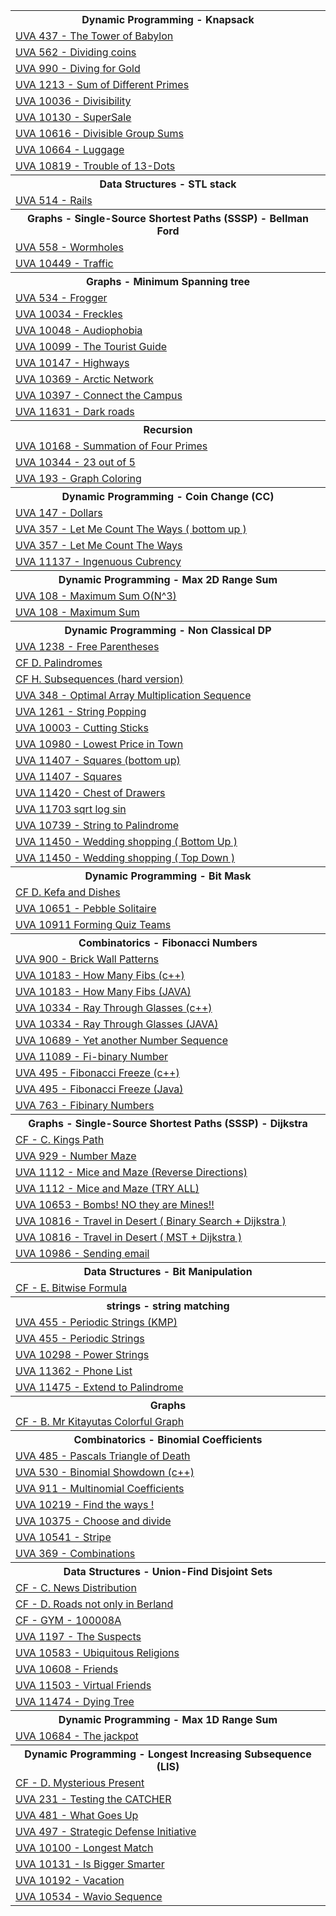 <html>
<body>
<table><tr>
<th>
Dynamic Programming - Knapsack
</th>
</tr>
<tr>
<td>
<a href="https://github.com/Ehab-Fawzy/Competitive-Programming/blob/master/Solving%20Paradigms/Dynamic%20Programming/Knapsack/UVA%20%20437%20-%20The%20Tower%20of%20Babylon.txt"> UVA  437 - The Tower of Babylon</a>
</td>
</tr>
<tr>
<td>
<a href="https://github.com/Ehab-Fawzy/Competitive-Programming/blob/master/Solving%20Paradigms/Dynamic%20Programming/Knapsack/UVA%20%20562%20-%20Dividing%20coins.txt"> UVA  562 - Dividing coins</a>
</td>
</tr>
<tr>
<td>
<a href="https://github.com/Ehab-Fawzy/Competitive-Programming/blob/master/Solving%20Paradigms/Dynamic%20Programming/Knapsack/UVA%20%20990%20-%20Diving%20for%20Gold.txt"> UVA  990 - Diving for Gold</a>
</td>
</tr>
<tr>
<td>
<a href="https://github.com/Ehab-Fawzy/Competitive-Programming/blob/master/Solving%20Paradigms/Dynamic%20Programming/Knapsack/UVA%20%201213%20-%20Sum%20of%20Different%20Primes.txt"> UVA  1213 - Sum of Different Primes</a>
</td>
</tr>
<tr>
<td>
<a href="https://github.com/Ehab-Fawzy/Competitive-Programming/blob/master/Solving%20Paradigms/Dynamic%20Programming/Knapsack/UVA%20%2010036%20-%20Divisibility.txt"> UVA  10036 - Divisibility</a>
</td>
</tr>
<tr>
<td>
<a href="https://github.com/Ehab-Fawzy/Competitive-Programming/blob/master/Solving%20Paradigms/Dynamic%20Programming/Knapsack/UVA%20%2010130%20-%20SuperSale.txt"> UVA  10130 - SuperSale</a>
</td>
</tr>
<tr>
<td>
<a href="https://github.com/Ehab-Fawzy/Competitive-Programming/blob/master/Solving%20Paradigms/Dynamic%20Programming/Knapsack/UVA%20%2010616%20-%20Divisible%20Group%20Sums.txt"> UVA  10616 - Divisible Group Sums</a>
</td>
</tr>
<tr>
<td>
<a href="https://github.com/Ehab-Fawzy/Competitive-Programming/blob/master/Solving%20Paradigms/Dynamic%20Programming/Knapsack/UVA%20%2010664%20-%20Luggage.txt"> UVA  10664 - Luggage</a>
</td>
</tr>
<tr>
<td>
<a href="https://github.com/Ehab-Fawzy/Competitive-Programming/blob/master/Solving%20Paradigms/Dynamic%20Programming/Knapsack/UVA%20%2010819%20-%20Trouble%20of%2013-Dots.txt"> UVA  10819 - Trouble of 13-Dots</a>
</td>
</tr>
<tr>
<th>
Data Structures - STL stack
</th>
</tr>
<tr>
<td>
<a href="https://github.com/Ehab-Fawzy/Competitive-Programming/blob/master/Data%20Structures/STL%20stack/UVA%20%20514%20-%20Rails.txt"> UVA  514 - Rails</a>
</td>
</tr>
<tr>
<th>
Graphs - Single-Source Shortest Paths (SSSP) -  Bellman Ford
</th>
</tr>
<tr>
<td>
<a href="https://github.com/Ehab-Fawzy/Competitive-Programming/blob/master/Graphs/Single-Source%20Shortest%20Paths%20(SSSP)/On%20Weighted%20Graph%20%5B%20Bellman%20Ford%20%5D/UVA%20%20558%20-%20Wormholes.txt"> UVA  558 - Wormholes</a>
</td>
</tr>
<tr>
<td>
<a href="https://github.com/Ehab-Fawzy/Competitive-Programming/blob/master/Graphs/Single-Source%20Shortest%20Paths%20(SSSP)/On%20Weighted%20Graph%20%5B%20Bellman%20Ford%20%5D/UVA%20%2010449%20-%20Traffic%20.txt"> UVA  10449 - Traffic </a>
</td>
</tr>
<tr>
<th>
Graphs - Minimum Spanning tree
</th>
</tr>
<tr>
<td>
<a href="https://github.com/Ehab-Fawzy/Competitive-Programming/blob/master/Graphs/Minimum%20Spanning%20tree/UVA%20%20534%20-%20Frogger.txt"> UVA  534 - Frogger</a>
</td>
</tr>
<tr>
<td>
<a href="https://github.com/Ehab-Fawzy/Competitive-Programming/blob/master/Graphs/Minimum%20Spanning%20tree/UVA%20%2010034%20-%20Freckles.txt"> UVA  10034 - Freckles</a>
</td>
</tr>
<tr>
<td>
<a href="https://github.com/Ehab-Fawzy/Competitive-Programming/blob/master/Graphs/Minimum%20Spanning%20tree/UVA%20%2010048%20-%20Audiophobia.txt"> UVA  10048 - Audiophobia</a>
</td>
</tr>
<tr>
<td>
<a href="https://github.com/Ehab-Fawzy/Competitive-Programming/blob/master/Graphs/Minimum%20Spanning%20tree/UVA%20%2010099%20-%20The%20Tourist%20Guide.txt"> UVA  10099 - The Tourist Guide</a>
</td>
</tr>
<tr>
<td>
<a href="https://github.com/Ehab-Fawzy/Competitive-Programming/blob/master/Graphs/Minimum%20Spanning%20tree/UVA%20%2010147%20-%20Highways.txt"> UVA  10147 - Highways</a>
</td>
</tr>
<tr>
<td>
<a href="https://github.com/Ehab-Fawzy/Competitive-Programming/blob/master/Graphs/Minimum%20Spanning%20tree/UVA%20%2010369%20-%20Arctic%20Network.txt"> UVA  10369 - Arctic Network</a>
</td>
</tr>
<tr>
<td>
<a href="https://github.com/Ehab-Fawzy/Competitive-Programming/blob/master/Graphs/Minimum%20Spanning%20tree/UVA%20%2010397%20-%20Connect%20the%20Campus.txt"> UVA  10397 - Connect the Campus</a>
</td>
</tr>
<tr>
<td>
<a href="https://github.com/Ehab-Fawzy/Competitive-Programming/blob/master/Graphs/Minimum%20Spanning%20tree/UVA%20%2011631%20-%20Dark%20roads.txt"> UVA  11631 - Dark roads</a>
</td>
</tr>
<tr>
<th>
Recursion
</th>
</tr>
<tr>
<td>
<a href="https://github.com/Ehab-Fawzy/Competitive-Programming/blob/master/Solving%20Paradigms/Recursion/UVA%20%2010168%20-%20Summation%20of%20Four%20Primes.txt"> UVA  10168 - Summation of Four Primes</a>
</td>
</tr>
<tr>
<td>
<a href="https://github.com/Ehab-Fawzy/Competitive-Programming/blob/master/Solving%20Paradigms/Recursion/UVA%20%2010344%20-%2023%20out%20of%205%20.txt"> UVA  10344 - 23 out of 5 </a>
</td>
</tr>
<tr>
<td>
<a href="https://github.com/Ehab-Fawzy/Competitive-Programming/blob/master/Solving%20Paradigms/Recursion/UVA%20193%20-%20Graph%20Coloring.txt"> UVA 193 - Graph Coloring</a>
</td>
</tr>
<tr>
<th>
Dynamic Programming - Coin Change (CC)
</th>
</tr>
<tr>
<td>
<a href="https://github.com/Ehab-Fawzy/Competitive-Programming/blob/master/Solving%20Paradigms/Dynamic%20Programming/Coin%20Change%20(CC)/UVA%20%20147%20-%20Dollars.txt"> UVA  147 - Dollars</a>
</td>
</tr>
<tr>
<td>
<a href="https://github.com/Ehab-Fawzy/Competitive-Programming/blob/master/Solving%20Paradigms/Dynamic%20Programming/Coin%20Change%20(CC)/UVA%20%20357%20-%20Let%20Me%20Count%20The%20Ways%20(%20bottom%20up%20).txt"> UVA  357 - Let Me Count The Ways ( bottom up )</a>
</td>
</tr>
<tr>
<td>
<a href="https://github.com/Ehab-Fawzy/Competitive-Programming/blob/master/Solving%20Paradigms/Dynamic%20Programming/Coin%20Change%20(CC)/UVA%20%20357%20-%20Let%20Me%20Count%20The%20Ways.txt"> UVA  357 - Let Me Count The Ways</a>
</td>
</tr>
<tr>
<td>
<a href="https://github.com/Ehab-Fawzy/Competitive-Programming/blob/master/Solving%20Paradigms/Dynamic%20Programming/Coin%20Change%20(CC)/UVA%20%2011137%20-%20Ingenuous%20Cubrency.txt"> UVA  11137 - Ingenuous Cubrency</a>
</td>
</tr>
<tr>
<th>
Dynamic Programming - Max 2D Range Sum
</th>
</tr>
<tr>
<td>
<a href="https://github.com/Ehab-Fawzy/Competitive-Programming/blob/master/Solving%20Paradigms/Dynamic%20Programming/Max%202D%20Range%20Sum/UVA%20%20108%20-%20Maximum%20Sum%20O(N%5E3).txt"> UVA  108 - Maximum Sum O(N^3)</a>
</td>
</tr>
<tr>
<td>
<a href="https://github.com/Ehab-Fawzy/Competitive-Programming/blob/master/Solving%20Paradigms/Dynamic%20Programming/Max%202D%20Range%20Sum/UVA%20%20108%20-%20Maximum%20Sum.txt"> UVA  108 - Maximum Sum</a>
</td>
</tr>
<tr>
<th>
Dynamic Programming - Non Classical DP
</th>
</tr>
<tr>
<td>
<a href="https://github.com/Ehab-Fawzy/Competitive-Programming/blob/master/Solving%20Paradigms/Dynamic%20Programming/Non%20Classical%20DP/Advance%20DP/UVA%20%201238%20-%20Free%20Parentheses.txt"> UVA  1238 - Free Parentheses</a>
</td>
</tr>
<tr>
<td>
<a href="https://github.com/Ehab-Fawzy/Competitive-Programming/blob/master/Solving%20Paradigms/Dynamic%20Programming/Non%20Classical%20DP/The%20Easier%20Ones/CF%20%20D.%20Palindromes.txt"> CF  D. Palindromes</a>
</td>
</tr>
<tr>
<td>
<a href="https://github.com/Ehab-Fawzy/Competitive-Programming/blob/master/Solving%20Paradigms/Dynamic%20Programming/Non%20Classical%20DP/The%20Easier%20Ones/CF%20%20H.%20Subsequences%20(hard%20version).txt"> CF  H. Subsequences (hard version)</a>
</td>
</tr>
<tr>
<td>
<a href="https://github.com/Ehab-Fawzy/Competitive-Programming/blob/master/Solving%20Paradigms/Dynamic%20Programming/Non%20Classical%20DP/The%20Easier%20Ones/UVA%20%20348%20-%20Optimal%20Array%20Multiplication%20Sequence.txt"> UVA  348 - Optimal Array Multiplication Sequence</a>
</td>
</tr>
<tr>
<td>
<a href="https://github.com/Ehab-Fawzy/Competitive-Programming/blob/master/Solving%20Paradigms/Dynamic%20Programming/Non%20Classical%20DP/The%20Easier%20Ones/UVA%20%201261%20-%20String%20Popping.txt"> UVA  1261 - String Popping</a>
</td>
</tr>
<tr>
<td>
<a href="https://github.com/Ehab-Fawzy/Competitive-Programming/blob/master/Solving%20Paradigms/Dynamic%20Programming/Non%20Classical%20DP/The%20Easier%20Ones/UVA%20%2010003%20-%20Cutting%20Sticks.txt"> UVA  10003 - Cutting Sticks</a>
</td>
</tr>
<tr>
<td>
<a href="https://github.com/Ehab-Fawzy/Competitive-Programming/blob/master/Solving%20Paradigms/Dynamic%20Programming/Non%20Classical%20DP/The%20Easier%20Ones/UVA%20%2010980%20-%20Lowest%20Price%20in%20Town.txt"> UVA  10980 - Lowest Price in Town</a>
</td>
</tr>
<tr>
<td>
<a href="https://github.com/Ehab-Fawzy/Competitive-Programming/blob/master/Solving%20Paradigms/Dynamic%20Programming/Non%20Classical%20DP/The%20Easier%20Ones/UVA%20%2011407%20-%20Squares%20(bottom%20up).txt"> UVA  11407 - Squares (bottom up)</a>
</td>
</tr>
<tr>
<td>
<a href="https://github.com/Ehab-Fawzy/Competitive-Programming/blob/master/Solving%20Paradigms/Dynamic%20Programming/Non%20Classical%20DP/The%20Easier%20Ones/UVA%20%2011407%20-%20Squares.txt"> UVA  11407 - Squares</a>
</td>
</tr>
<tr>
<td>
<a href="https://github.com/Ehab-Fawzy/Competitive-Programming/blob/master/Solving%20Paradigms/Dynamic%20Programming/Non%20Classical%20DP/The%20Easier%20Ones/UVA%20%2011420%20-%20Chest%20of%20Drawers.txt"> UVA  11420 - Chest of Drawers</a>
</td>
</tr>
<tr>
<td>
<a href="https://github.com/Ehab-Fawzy/Competitive-Programming/blob/master/Solving%20Paradigms/Dynamic%20Programming/Non%20Classical%20DP/The%20Easier%20Ones/UVA%20%2011703%20sqrt%20log%20sin.txt"> UVA  11703 sqrt log sin</a>
</td>
</tr>
<tr>
<td>
<a href="https://github.com/Ehab-Fawzy/Competitive-Programming/blob/master/Solving%20Paradigms/Dynamic%20Programming/Problems%20Solutions/UVA%20%2010739%20-%20String%20to%20Palindrome.txt"> UVA  10739 - String to Palindrome</a>
</td>
</tr>
<tr>
<td>
<a href="https://github.com/Ehab-Fawzy/Competitive-Programming/blob/master/Solving%20Paradigms/Dynamic%20Programming/Problems%20Solutions/UVA%20%2011450%20-%20Wedding%20shopping%20(%20Bottom%20Up%20).txt"> UVA  11450 - Wedding shopping ( Bottom Up )</a>
</td>
</tr>
<tr>
<td>
<a href="https://github.com/Ehab-Fawzy/Competitive-Programming/blob/master/Solving%20Paradigms/Dynamic%20Programming/Problems%20Solutions/UVA%20%2011450%20-%20Wedding%20shopping%20(%20Top%20%20Down%20).txt"> UVA  11450 - Wedding shopping ( Top  Down )</a>
</td>
</tr>
<tr>
<th>
Dynamic Programming - Bit Mask
</th>
</tr>
<tr>
<td>
<a href="https://github.com/Ehab-Fawzy/Competitive-Programming/blob/master/Solving%20Paradigms/Dynamic%20Programming/Bit%20Mask/CF%20%20D.%20Kefa%20and%20Dishes.txt"> CF  D. Kefa and Dishes</a>
</td>
</tr>
<tr>
<td>
<a href="https://github.com/Ehab-Fawzy/Competitive-Programming/blob/master/Solving%20Paradigms/Dynamic%20Programming/Bit%20Mask/UVA%20%2010651%20-%20Pebble%20Solitaire.txt"> UVA  10651 - Pebble Solitaire</a>
</td>
</tr>
<tr>
<td>
<a href="https://github.com/Ehab-Fawzy/Competitive-Programming/blob/master/Solving%20Paradigms/Dynamic%20Programming/Bit%20Mask/UVA%20%2010911%20Forming%20Quiz%20Teams.txt"> UVA  10911 Forming Quiz Teams</a>
</td>
</tr>
<tr>
<th>
Combinatorics - Fibonacci Numbers
</th>
</tr>
<tr>
<td>
<a href="https://github.com/Ehab-Fawzy/Competitive-Programming/blob/master/Mathematics/Combinatorics/Fibonacci%20Numbers/UVA%20%20900%20-%20Brick%20Wall%20Patterns.txt"> UVA  900 - Brick Wall Patterns</a>
</td>
</tr>
<tr>
<td>
<a href="https://github.com/Ehab-Fawzy/Competitive-Programming/blob/master/Mathematics/Combinatorics/Fibonacci%20Numbers/UVA%20%2010183%20-%20How%20Many%20Fibs%20(c%2B%2B).txt"> UVA  10183 - How Many Fibs (c++)</a>
</td>
</tr>
<tr>
<td>
<a href="https://github.com/Ehab-Fawzy/Competitive-Programming/blob/master/Mathematics/Combinatorics/Fibonacci%20Numbers/UVA%20%2010334%20-%20Ray%20Through%20Glasses%20(JAVA).txt"> UVA  10183 - How Many Fibs (JAVA)</a>
</td>
</tr>
<tr>
<td>
<a href="https://github.com/Ehab-Fawzy/Competitive-Programming/blob/master/Mathematics/Combinatorics/Fibonacci%20Numbers/UVA%20%2010334%20-%20Ray%20Through%20Glasses%20(c%2B%2B).txt"> UVA  10334 - Ray Through Glasses (c++)</a>
</td>
</tr>
<tr>
<td>
<a href="https://github.com/Ehab-Fawzy/Competitive-Programming/blob/master/Mathematics/Combinatorics/Fibonacci%20Numbers/UVA%20%2010334%20-%20Ray%20Through%20Glasses%20(JAVA).txt"> UVA  10334 - Ray Through Glasses (JAVA)</a>
</td>
</tr>
<tr>
<td>
<a href="https://github.com/Ehab-Fawzy/Competitive-Programming/blob/master/Mathematics/Combinatorics/Fibonacci%20Numbers/UVA%20%2010689%20-%20Yet%20another%20Number%20Sequence.txt"> UVA  10689 - Yet another Number Sequence</a>
</td>
</tr>
<tr>
<td>
<a href="https://github.com/Ehab-Fawzy/Competitive-Programming/blob/master/Mathematics/Combinatorics/Fibonacci%20Numbers/UVA%20%2011089%20-%20Fi-binary%20Number.txt"> UVA  11089 - Fi-binary Number</a>
</td>
</tr>
<tr>
<td>
<a href="https://github.com/Ehab-Fawzy/Competitive-Programming/blob/master/Mathematics/Combinatorics/Fibonacci%20Numbers/UVA%20495%20-%20Fibonacci%20Freeze%20(c%2B%2B).txt"> UVA 495 - Fibonacci Freeze (c++)</a>
</td>
</tr>
<tr>
<td>
<a href="https://github.com/Ehab-Fawzy/Competitive-Programming/blob/master/Mathematics/Combinatorics/Fibonacci%20Numbers/UVA%20495%20-%20Fibonacci%20Freeze%20(Java).txt"> UVA 495 - Fibonacci Freeze (Java)</a>
</td>
</tr>
<tr>
<td>
<a href="https://github.com/Ehab-Fawzy/Competitive-Programming/blob/master/Mathematics/Combinatorics/Fibonacci%20Numbers/UVA%20763%20-%20Fibinary%20Numbers.txt"> UVA 763 - Fibinary Numbers</a>
</td>
</tr>
<tr>
<th>
Graphs - Single-Source Shortest Paths (SSSP) -  Dijkstra
</th>
</tr>
<tr>
<td>
<a href="https://github.com/Ehab-Fawzy/Competitive-Programming/blob/master/Graphs/Single-Source%20Shortest%20Paths%20(SSSP)/On%20Weighted%20Graph%20%5B%20Dijkstra%20%5D/CF%20-%20C.%20Kings%20Path.txt"> CF - C. Kings Path</a>
</td>
</tr>
<tr>
<td>
<a href="https://github.com/Ehab-Fawzy/Competitive-Programming/blob/master/Graphs/Single-Source%20Shortest%20Paths%20(SSSP)/On%20Weighted%20Graph%20%5B%20Dijkstra%20%5D/UVA%20%20929%20-%20Number%20Maze.txt"> UVA  929 - Number Maze</a>
</td>
</tr>
<tr>
<td>
<a href="https://github.com/Ehab-Fawzy/Competitive-Programming/blob/master/Graphs/Single-Source%20Shortest%20Paths%20(SSSP)/On%20Weighted%20Graph%20%5B%20Dijkstra%20%5D/UVA%20%201112%20-%20Mice%20and%20Maze%20(Reverse%20Directions).txt"> UVA  1112 - Mice and Maze (Reverse Directions)</a>
</td>
</tr>
<tr>
<td>
<a href="https://github.com/Ehab-Fawzy/Competitive-Programming/blob/master/Graphs/Single-Source%20Shortest%20Paths%20(SSSP)/On%20Weighted%20Graph%20%5B%20Dijkstra%20%5D/UVA%20%201112%20-%20Mice%20and%20Maze%20(TRY%20ALL).txt"> UVA  1112 - Mice and Maze (TRY ALL)</a>
</td>
</tr>
<tr>
<td>
<a href="https://github.com/Ehab-Fawzy/Competitive-Programming/blob/master/Graphs/Single-Source%20Shortest%20Paths%20(SSSP)/On%20Weighted%20Graph%20%5B%20Dijkstra%20%5D/UVA%20%2010653%20-%20Bombs!%20NO%20they%20are%20Mines!!.txt"> UVA  10653 - Bombs! NO they are Mines!!</a>
</td>
</tr>
<tr>
<td>
<a href="https://github.com/Ehab-Fawzy/Competitive-Programming/blob/master/Graphs/Single-Source%20Shortest%20Paths%20(SSSP)/On%20Weighted%20Graph%20%5B%20Dijkstra%20%5D/UVA%20%2010816%20-%20Travel%20in%20Desert%20(%20Binary%20Search%20%2B%20Dijkstra%20).txt"> UVA  10816 - Travel in Desert ( Binary Search + Dijkstra )</a>
</td>
</tr>
<tr>
<td>
<a href="https://github.com/Ehab-Fawzy/Competitive-Programming/blob/master/Graphs/Single-Source%20Shortest%20Paths%20(SSSP)/On%20Weighted%20Graph%20%5B%20Dijkstra%20%5D/UVA%20%2010816%20-%20Travel%20in%20Desert%20(%20MST%20%2B%20Dijkstra%20).txt"> UVA  10816 - Travel in Desert ( MST + Dijkstra )</a>
</td>
</tr>
<tr>
<td>
<a href="https://github.com/Ehab-Fawzy/Competitive-Programming/blob/master/Graphs/Single-Source%20Shortest%20Paths%20(SSSP)/On%20Weighted%20Graph%20%5B%20Dijkstra%20%5D/UVA%20%2010986%20-%20Sending%20email.txt"> UVA  10986 - Sending email</a>
</td>
</tr>
<tr>
<th>
Data Structures - Bit Manipulation
</th>
</tr>
<tr>
<td>
<a href="https://github.com/Ehab-Fawzy/Competitive-Programming/blob/master/Data%20Structures/Bit%20Manipulation/CF%20-%20E.%20Bitwise%20Formula.txt"> CF - E. Bitwise Formula</a>
</td>
</tr>
<tr>
<th>
strings - string matching
</th>
</tr>
<tr>
<td>
<a href="https://github.com/Ehab-Fawzy/Competitive-Programming/blob/master/string%20process/string%20matching/UVA%20%20455%20-%20Periodic%20Strings%20(KMP).txt"> UVA  455 - Periodic Strings (KMP)</a>
</td>
</tr>
<tr>
<td>
<a href="https://github.com/Ehab-Fawzy/Competitive-Programming/blob/master/string%20process/string%20matching/uva%20%20455%20-%20Periodic%20Strings.txt"> UVA  455 - Periodic Strings</a>
</td>
</tr>
<tr>
<td>
<a href="https://github.com/Ehab-Fawzy/Competitive-Programming/blob/master/string%20process/string%20matching/UVA%20%2010298%20-%20Power%20Strings.txt"> UVA  10298 - Power Strings</a>
</td>
</tr>
<tr>
<td>
<a href="https://github.com/Ehab-Fawzy/Competitive-Programming/blob/master/string%20process/string%20matching/UVA%20%2011362%20-%20Phone%20List.txt"> UVA  11362 - Phone List</a>
</td>
</tr>
<tr>
<td>
<a href="https://github.com/Ehab-Fawzy/Competitive-Programming/blob/master/string%20process/string%20matching/UVA%20%2011475%20-%20Extend%20to%20Palindrome.txt"> UVA  11475 - Extend to Palindrome</a>
</td>
</tr>
<tr>
<th>
Graphs
</th>
</tr>
<tr>
<td>
<a href="https://github.com/Ehab-Fawzy/Competitive-Programming/blob/master/Graphs/Basic%20Algorithms/CF%20-%20%20B.%20Mr%20Kitayutas%20Colorful%20Graph%20.txt"> CF -  B. Mr Kitayutas Colorful Graph </a>
</td>
</tr>
<tr>
<th>
Combinatorics - Binomial Coefficients
</th>
</tr>
<tr>
<td>
<a href="https://github.com/Ehab-Fawzy/Competitive-Programming/blob/master/Mathematics/Combinatorics/Binomial%20Coefficients/UVA%20%20485%20-%20Pascals%20Triangle%20of%20Death.txt"> UVA  485 - Pascals Triangle of Death</a>
</td>
</tr>
<tr>
<td>
<a href="https://github.com/Ehab-Fawzy/Competitive-Programming/blob/master/Mathematics/Combinatorics/Binomial%20Coefficients/UVA%20%20530%20-%20Binomial%20Showdown%20(c%2B%2B).txt"> UVA  530 - Binomial Showdown (c++)</a>
</td>
</tr>
<tr>
<td>
<a href="https://github.com/Ehab-Fawzy/Competitive-Programming/blob/master/Mathematics/Combinatorics/Binomial%20Coefficients/UVA%20%20911%20-%20Multinomial%20Coefficients.txt"> UVA  911 - Multinomial Coefficients</a>
</td>
</tr>
<tr>
<td>
<a href="https://github.com/Ehab-Fawzy/Competitive-Programming/blob/master/Mathematics/Combinatorics/Binomial%20Coefficients/UVA%20%2010219%20-%20Find%20the%20ways%20!.txt"> UVA  10219 - Find the ways !</a>
</td>
</tr>
<tr>
<td>
<a href="https://github.com/Ehab-Fawzy/Competitive-Programming/blob/master/Mathematics/Combinatorics/Binomial%20Coefficients/UVA%20%2010375%20-%20Choose%20and%20divide.txt"> UVA  10375 - Choose and divide</a>
</td>
</tr>
<tr>
<td>
<a href="https://github.com/Ehab-Fawzy/Competitive-Programming/blob/master/Mathematics/Combinatorics/Binomial%20Coefficients/UVA%20%2010541%20-%20Stripe.txt"> UVA  10541 - Stripe</a>
</td>
</tr>
<tr>
<td>
<a href="https://github.com/Ehab-Fawzy/Competitive-Programming/blob/master/Mathematics/Combinatorics/Binomial%20Coefficients/UVA%20369%20-%20Combinations.txt"> UVA 369 - Combinations</a>
</td>
</tr>
<tr>
<th>
Data Structures - Union-Find Disjoint Sets
</th>
</tr>
<tr>
<td>
<a href="https://github.com/Ehab-Fawzy/Competitive-Programming/blob/master/Data%20Structures/Union-Find%20Disjoint%20Sets/CF%20-%20C.%20News%20Distribution%20.txt"> CF - C. News Distribution </a>
</td>
</tr>
<tr>
<td>
<a href="https://github.com/Ehab-Fawzy/Competitive-Programming/blob/master/Data%20Structures/Union-Find%20Disjoint%20Sets/CF%20-%20D.%20Roads%20not%20only%20in%20Berland.txt"> CF - D. Roads not only in Berland</a>
</td>
</tr>
<tr>
<td>
<a href="https://github.com/Ehab-Fawzy/Competitive-Programming/blob/master/Data%20Structures/Union-Find%20Disjoint%20Sets/CF%20-%20GYM%20-%20100008A.txt"> CF - GYM - 100008A</a>
</td>
</tr>
<tr>
<td>
<a href="https://github.com/Ehab-Fawzy/Competitive-Programming/blob/master/Data%20Structures/Union-Find%20Disjoint%20Sets/UVA%20%201197%20-%20The%20Suspects.txt"> UVA  1197 - The Suspects</a>
</td>
</tr>
<tr>
<td>
<a href="https://github.com/Ehab-Fawzy/Competitive-Programming/blob/master/Data%20Structures/Union-Find%20Disjoint%20Sets/UVA%20%2010583%20-%20Ubiquitous%20Religions.txt"> UVA  10583 - Ubiquitous Religions</a>
</td>
</tr>
<tr>
<td>
<a href="https://github.com/Ehab-Fawzy/Competitive-Programming/blob/master/Data%20Structures/Union-Find%20Disjoint%20Sets/UVA%20%2010608%20-%20Friends.txt"> UVA  10608 - Friends</a>
</td>
</tr>
<tr>
<td>
<a href="https://github.com/Ehab-Fawzy/Competitive-Programming/blob/master/Data%20Structures/Union-Find%20Disjoint%20Sets/UVA%20%2011503%20-%20Virtual%20Friends.txt"> UVA  11503 - Virtual Friends</a>
</td>
</tr>
<tr>
<td>
<a href="https://github.com/Ehab-Fawzy/Competitive-Programming/blob/master/Data%20Structures/Union-Find%20Disjoint%20Sets/UVA%2011474%20-%20Dying%20Tree.txt"> UVA 11474 - Dying Tree</a>
</td>
</tr>
<tr>
<th>
Dynamic Programming - Max 1D Range Sum
</th>
</tr>
<tr>
<td>
<a href="https://github.com/Ehab-Fawzy/Competitive-Programming/tree/master/Solving%20Paradigms/Dynamic%20Programming/Max%201D%20Range%20Sum"> UVA  10684 - The jackpot</a>
</td>
</tr>
<tr>
<th>
Dynamic Programming - Longest Increasing Subsequence (LIS)
</th>
</tr>
<tr>
<td>
<a href="https://github.com/Ehab-Fawzy/Competitive-Programming/blob/master/Solving%20Paradigms/Dynamic%20Programming/Longest%20Increasing%20Subsequence%20(LIS)/CF%20-%20D.%20Mysterious%20Present.txt"> CF - D. Mysterious Present</a>
</td>
</tr>
<tr>
<td>
<a href="https://github.com/Ehab-Fawzy/Competitive-Programming/blob/master/Solving%20Paradigms/Dynamic%20Programming/Longest%20Increasing%20Subsequence%20(LIS)/UVA%20%20231%20-%20Testing%20the%20CATCHER.txt"> UVA  231 - Testing the CATCHER</a>
</td>
</tr>
<tr>
<td>
<a href="https://github.com/Ehab-Fawzy/Competitive-Programming/blob/master/Solving%20Paradigms/Dynamic%20Programming/Longest%20Increasing%20Subsequence%20(LIS)/UVA%20%20481%20-%20What%20Goes%20Up.txt"> UVA  481 - What Goes Up</a>
</td>
</tr>
<tr>
<td>
<a href="https://github.com/Ehab-Fawzy/Competitive-Programming/blob/master/Solving%20Paradigms/Dynamic%20Programming/Longest%20Increasing%20Subsequence%20(LIS)/UVA%20%20497%20-%20Strategic%20Defense%20Initiative.txt"> UVA  497 - Strategic Defense Initiative</a>
</td>
</tr>
<tr>
<td>
<a href="https://github.com/Ehab-Fawzy/Competitive-Programming/blob/master/Solving%20Paradigms/Dynamic%20Programming/Longest%20Increasing%20Subsequence%20(LIS)/UVA%20%2010100%20-%20Longest%20Match.txt"> UVA  10100 - Longest Match</a>
</td>
</tr>
<tr>
<td>
<a href="https://github.com/Ehab-Fawzy/Competitive-Programming/blob/master/Solving%20Paradigms/Dynamic%20Programming/Longest%20Increasing%20Subsequence%20(LIS)/UVA%20%2010131%20-%20Is%20Bigger%20Smarter.txt"> UVA  10131 - Is Bigger Smarter</a>
</td>
</tr>
<tr>
<td>
<a href="https://github.com/Ehab-Fawzy/Competitive-Programming/blob/master/Solving%20Paradigms/Dynamic%20Programming/Longest%20Increasing%20Subsequence%20(LIS)/UVA%20%2010192%20-%20Vacation.txt"> UVA  10192 - Vacation</a>
</td>
</tr>
<tr>
<td>
<a href="https://github.com/Ehab-Fawzy/Competitive-Programming/blob/master/Solving%20Paradigms/Dynamic%20Programming/Longest%20Increasing%20Subsequence%20(LIS)/UVA%20%2010534%20-%20Wavio%20Sequence.txt"> UVA  10534 - Wavio Sequence</a>
</td>
</tr>
</table>
</body>
</html>
